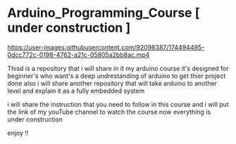 # Arduino_Programming_Course [ under construction ]


https://user-images.githubusercontent.com/92098387/174494495-0dcc772c-0198-4762-a21c-05805a2bb8ac.mp4

 
Thisd is a repository that i will share in it my arduino course 
it's designed for beginner's who want's a deep undrestanding of arduino to get thier project done 
also i will share another repository that will take arduino to another level and explain it as a fully embedded system

i will share the instruction that you need to follow in this course 
and i will put the link of my youTube channel to watch the course 
now everything is under construction 

enjoy !! 
